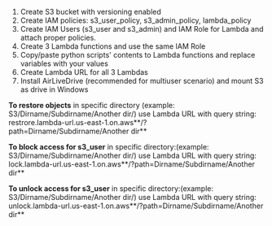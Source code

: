 1. Create S3 bucket with versioning enabled
2. Create IAM policies: s3_user_policy, s3_admin_policy, lambda_policy
3. Create IAM Users (s3_user and s3_admin) and IAM Role for Lambda and attach proper policies.
4. Create 3 Lambda functions and use the same IAM Role
5. Copy/paste python scripts' contents to Lambda functions and replace variables with your values
6. Create Lambda URL for all 3 Lambdas
7. Install AirLiveDrive (recommended for multiuser scenario) and mount S3 as drive in Windows

**To restore objects** in specific directory (example: S3/Dirname/Subdirname/Another dir/) use Lambda URL with query string: restrore.lambda-url.us-east-1.on.aws**/?path=Dirname/Subdirname/Another dir**

**To block access for s3_user** in specific directory:(example: S3/Dirname/Subdirname/Another dir/) use Lambda URL with query string: lock.lambda-url.us-east-1.on.aws**/?path=Dirname/Subdirname/Another dir**

**To unlock access for s3_user** in specific directory:(example: S3/Dirname/Subdirname/Another dir/) use Lambda URL with query string: unlock.lambda-url.us-east-1.on.aws**/?path=Dirname/Subdirname/Another dir**
